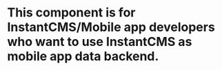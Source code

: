 # This component is for InstantCMS/Mobile app developers who want to use InstantCMS as mobile app data backend.
